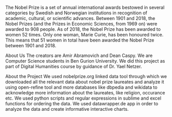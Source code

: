 The Nobel Prize is a set of annual international awards bestowed in several categories by Swedish and Norwegian institutions in recognition of academic, cultural, or scientific advances. 
Between 1901 and 2018, the Nobel Prizes (and the Prizes in Economic Sciences, from 1969 on) were awarded to 908 people. 
As of 2018, the Nobel Prize has been awarded to women 52 times. Only one woman, Marie Curie, has been honoured twice. 
This means that 51 women in total have been awarded the Nobel Prize between 1901 and 2018.

About Us
The creators are Amir Abramovich and Dean Caspy.
We are Computer Science students in Ben Gurion University.
We did this project as part of Digital Humanities course by guidance of Dr. Yael Netzer.

About the Project
We used nobelprize.org linked data tool through which we downloaded all the relevant data about nobel prize laureates and analyze it using open-refine tool and more databases like dbpedia and wikidata to acknowledge more information about the laureates, like religion, occurance etc.
We used python scripts and regular expressions in sublime and excel functions for ordering the data.
We used datawrapper.de app in order to analyze the data and create informative interactive charts.
